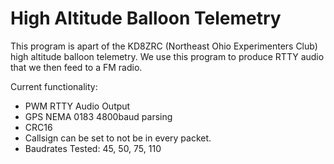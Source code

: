 
High Altitude Balloon Telemetry
===============================

This program is apart of the KD8ZRC (Northeast Ohio Experimenters Club) high altitude balloon telemetry. We use this program to produce RTTY audio that we then feed to a FM radio. 

Current functionality:

* PWM RTTY Audio Output 
* GPS NEMA 0183 4800baud parsing
* CRC16
* Callsign can be set to not be in every packet.
* Baudrates Tested: 45, 50, 75, 110

